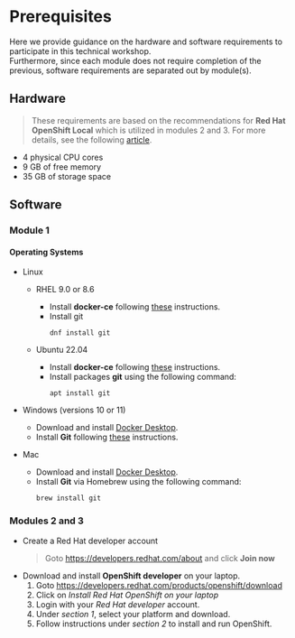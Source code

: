 # Prerequisites
Here we provide guidance on the hardware and software requirements to participate in this technical workshop.<br />
Furthermore, since each module does not require completion of the previous, software requirements are separated out by module(s).

## Hardware
> These requirements are based on the recommendations for **Red Hat OpenShift Local** which is utilized in modules 2 and 3.  For more details, see the following [article](https://access.redhat.com/documentation/en-us/red_hat_openshift_local/2.5/html/getting_started_guide/installation_gsg#minimum-system-requirements_gsg).
-  4 physical CPU cores
-  9 GB of free memory
-  35 GB of storage space 

## Software
### Module 1
#### Operating Systems
-  Linux
   -  RHEL 9.0 or 8.6
      -  Install **docker-ce** following [these](https://docs.docker.com/engine/install/rhel/) instructions.
      -  Install git
         ```
         dnf install git
         ```

    -  Ubuntu 22.04
       -  Install **docker-ce** following [these](https://docs.docker.com/engine/install/ubuntu/) instructions.
       -  Install packages **git** using the following command:
          ```
          apt install git
          ```
-  Windows (versions 10 or 11)
   -  Download and install [Docker Desktop](https://docs.docker.com/desktop/install/windows-install/).
   -  Install **Git** following [these](https://github.com/git-guides/install-git#install-git-on-windows) instructions.

-  Mac
   -  Download and install [Docker Desktop](https://www.docker.com/products/docker-desktop/).
   -  Install **Git** via Homebrew using the following command:
      ```
      brew install git
      ```

### Modules 2 and 3
-  Create a Red Hat developer account
   >  Goto https://developers.redhat.com/about and click **Join now**
-  Download and install **OpenShift developer** on your laptop.
   1.  Goto https://developers.redhat.com/products/openshift/download
   2.  Click on _Install Red Hat OpenShift on your laptop_
   3.  Login with your _Red Hat developer_ account.
   4.  Under _section 1_, select your platform and download.
   5.  Follow instructions under _section 2_ to install and run OpenShift.